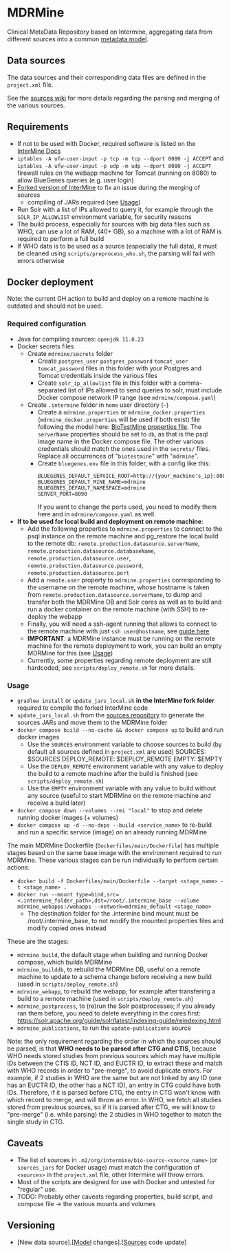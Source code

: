# MDRMine
Clinical MetaData Repository based on Intermine, aggregating data from different sources into a common [metadata model](https://zenodo.org/records/8368709).

## Data sources
The data sources and their corresponding data files are defined in the `project.xml` file.

See the [sources wiki](https://github.com/ecrin-github/mdrmine-bio-sources/wiki) for more details regarding the parsing and merging of the various sources.

## Requirements
- If not to be used with Docker, required software is listed on the [InterMine Docs](http://intermine.org/im-docs/docs/get-started/tutorial/index/?highlight=update~publications#software)
- `iptables -A ufw-user-input -p tcp -m tcp --dport 8080 -j ACCEPT` and `iptables -A ufw-user-input -p udp -m udp --dport 8080 -j ACCEPT` firewall rules on the webapp machine for Tomcat (running on 8080) to allow BlueGenes queries (e.g. user login)
- [Forked version of InterMine](https://github.com/ecrin-github/intermine) to fix an issue during the merging of sources
    - compiling of JARs required (see [Usage](#usage))
- Run Solr with a list of IPs allowed to query it, for example through the `SOLR_IP_ALLOWLIST` environment variable, for security reasons
- The build process, especially for sources with big data files such as WHO, can use a lot of RAM, (40+ GB), so a machine with a lot of RAM is required to perform a full build
- If WHO data is to be used as a source (especially the full data), it must be cleaned using `scripts/preprocess_who.sh`, the parsing will fail with errors otherwise

## Docker deployment
Note: the current GH action to build and deploy on a remote machine is outdated and should not be used. 
### Required configuration
- Java for compiling sources: `openjdk 11.0.23`
- Docker secrets files
    - Create `mdrmine/secrets` folder
        - Create `postgres_user` `postgres_password` `tomcat_user` `tomcat_password` files in this folder with your Postgres and Tomcat credentials inside the various files
        - Create `solr_ip_allowlist` file in this folder with a comma-separated list of IPs allowed to send queries to solr, must include Docker compose network IP range (see `mdrmine/compose.yaml`)
    - Create `.intermine` folder in `home` user directory (`~`)
        - Create a `mdrmine.properties` or `mdrmine_docker.properties` (`mdrmine_docker.properties` will be used if both exist) file following the model here: [BioTestMine properties file](https://raw.githubusercontent.com/intermine/biotestmine/master/data/biotestmine.properties).
        The `serverName` properties should be set to `db`, as that is the psql image name in the Docker compose file. The other various credentials should match the ones used in the `secrets/` files. Replace all occurrences of "`biotestmine`" with "`mdrmine`".
        - Create `bluegenes.env` file in this folder, with a config like this:
            ``` 
            BLUEGENES_DEFAULT_SERVICE_ROOT=http://{your_machine's_ip}:8080/mdrmine
            BLUEGENES_DEFAULT_MINE_NAME=mdrmine
            BLUEGENES_DEFAULT_NAMESPACE=mdrmine
            SERVER_PORT=8090
            ```
            If you want to change the ports used, you need to modify them here and in `mdrmine/compose.yaml` as well.
- **If to be used for local build and deployment on remote machine**:
    - Add the following properties to `mdrmine.properties` to connect to the psql instance on the remote machine and pg_restore the local build to the remote db: `remote.production.datasource.serverName`, `remote.production.datasource.databaseName`, `remote.production.datasource.user`, `remote.production.datasource.password`, `remote.production.datasource.port`
    - Add a `remote.user` property to `mdrmine.properties` corresponding to the username on the remote machine, whose hostname is taken from `remote.production.datasource.serverName`, to dump and transfer both the MDRMine DB and Solr cores as well as to build and run a docker container on the remote machine (with SSH) to re-deploy the webapp
    - Finally, you will need a ssh-agent running that allows to connect to the remote machine with just `ssh user@hostname`, see [guide here](https://www.ssh.com/academy/ssh/agent)
    - **IMPORTANT**: a MDRMine instance must be running on the remote machine for the remote deployment to work, you can build an empty MDRMine for this (see [Usage](#usage))
    - Currently, some properties regarding remote deployment are still hardcoded, see `scripts/deploy_remote.sh` for more details.

### Usage
- `gradlew install` or `update_jars_local.sh` **in the InterMine fork folder** required to compile the forked InterMine code
- `update_jars_local.sh` from the [sources repository](https://github.com/ecrin-github/mdrmine-bio-sources) to generate the sources JARs and move them to the MDRMine folder
- `docker compose build --no-cache && docker compose up` to build and run docker images
    - Use the `SOURCES` environment variable to choose sources to build (by default all sources defined in `project.xml` are used)
    SOURCES: $SOURCES
        DEPLOY_REMOTE: $DEPLOY_REMOTE
        EMPTY: $EMPTY
    - Use the `DEPLOY_REMOTE` environment variable with any value to deploy the build to a remote machine after the build is finished (see `scripts/deploy_remote.sh`)
    - Use the `EMPTY` environment variable with any value to build without any source (useful to start MDRMine on the remote machine and receive a build later)
- `docker compose down --volumes --rmi "local"` to stop and delete running docker images (+ volumes)
- `docker compose up -d --no-deps --build <service_name>` to re-build and run a specific service (image) on an already running MDRMine

The main MDRMine Dockerfile (`Dockerfiles/main/Dockerfile`) has multiple stages based on the same base image with the environment required to run MDRMine. These various stages can be run individually to perform certain actions:
- `docker build -f Dockerfiles/main/Dockerfile --target <stage_name> -t <stage_name> .`
- `docker run --mount type=bind,src=<.intermine_folder_path>,dst=/root/.intermine_base --volume mdrmine_webapps:/webapps --network=mdrmine_default <stage_name>`
    - The destination folder for the .intermine bind mount must be /root/.intermine_base, to not modify the mounted properties files and modify copied ones instead

These are the stages:
- `mdrmine_build`, the default stage when building and running Docker compose, which builds MDRMine
- `mdrmine_builddb`, to rebuild the MDRMine DB, useful on a remote machine to update to a schema change before receiving a new build (used in `scripts/deploy_remote.sh`)
- `mdrmine_webapp`, to rebuild the webapp, for example after transfering a build to a remote machine (used in `scripts/deploy_remote.sh`)
- `mdrmine_postprocess`, to (re)run the Solr postprocesses; if you already ran them before, you need to delete everything in the cores first: https://solr.apache.org/guide/solr/latest/indexing-guide/reindexing.html
- `mdrmine_publications`, to run the `update-publications` source

Note: the only requirement regarding the order in which the sources should be parsed, is that **WHO needs to be parsed after CTG and CTIS**, because WHO needs stored studies from previous sources which may have multiple IDs between the CTIS ID, NCT ID, and EUCTR ID, to extract these and match with WHO records in order to "pre-merge", to avoid duplicate errors. For example, if 2 studies in WHO are the same but are not linked by any ID (one has an EUCTR ID, the other has a NCT ID), an entry in CTG could have both IDs. Therefore, if it is parsed before CTG, the entry in CTG won't know with which record to merge, and will throw an error. In WHO, we fetch all studies stored from previous sources, so if it is parsed after CTG, we will know to "pre-merge" (i.e. while parsing) the 2 studies in WHO together to match the single study in CTG.

## Caveats
- The list of sources in `.m2/org/intermine/bio-source-<source_name>` (or `sources_jars` for Docker usage) must match the configuration of `<sources>` in the `project.xml` file, other Intermine will throw errors.
- Most of the scripts are designed for use with Docker and untested for "regular" use.
- TODO: Probably other caveats regarding properties, build script, and compose file -> the various mounts and volumes

## Versioning
- [New data source].[[Model](dbmodel/resources/mdr.xml) changes].[[Sources](https://github.com/ecrin-github/mdrmine-bio-sources) code update]